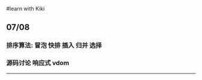 <!--
 * @Description: 
 * @Author: Fearyao
 * @Date: 2020-07-08 10:32:32
 * @LastEditTime: 2020-07-08 11:09:24
 * @LastEditors: Fearyao
--> 
#learn with Kiki

##  07/08
### 排序算法: 冒泡 快排 插入 归并 选择
### 源码讨论 响应式 vdom 
---